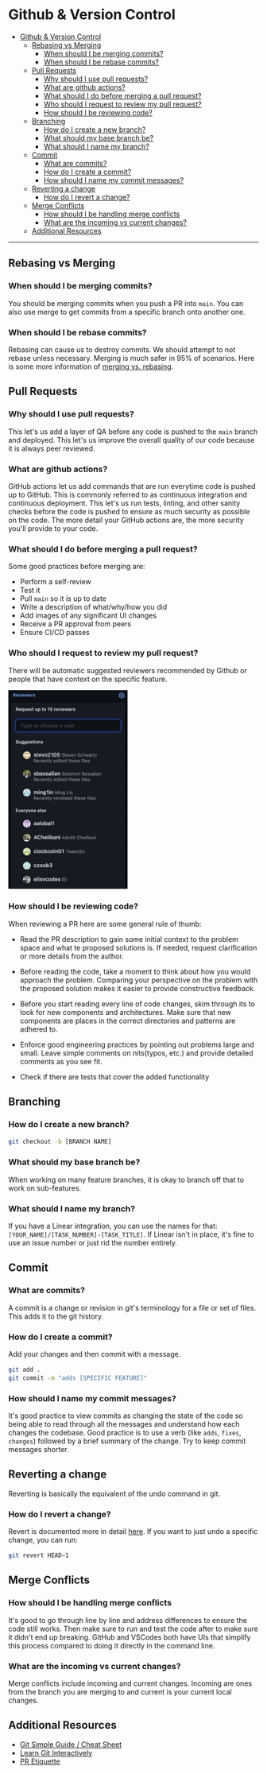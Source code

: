 # Github & Version Control

- [Github & Version Control](#github--version-control)
  - [Rebasing vs Merging](#rebasing-vs-merging)
    - [When should I be merging commits?](#when-should-i-be-merging-commits)
    - [When should I be rebase commits?](#when-should-i-be-rebase-commits)
  - [Pull Requests](#pull-requests)
    - [Why should I use pull requests?](#why-should-i-use-pull-requests)
    - [What are github actions?](#what-are-github-actions)
    - [What should I do before merging a pull request?](#what-should-i-do-before-merging-a-pull-request)
    - [Who should I request to review my pull request?](#who-should-i-request-to-review-my-pull-request)
    - [How should I be reviewing code?](#how-should-i-be-reviewing-code)
  - [Branching](#branching)
    - [How do I create a new branch?](#how-do-i-create-a-new-branch)
    - [What should my base branch be?](#what-should-my-base-branch-be)
    - [What should I name my branch?](#what-should-i-name-my-branch)
  - [Commit](#commit)
    - [What are commits?](#what-are-commits)
    - [How do I create a commit?](#how-do-i-create-a-commit)
    - [How should I name my commit messages?](#how-should-i-name-my-commit-messages)
  - [Reverting a change](#reverting-a-change)
    - [How do I revert a change?](#how-do-i-revert-a-change)
  - [Merge Conflicts](#merge-conflicts)
    - [How should I be handling merge conflicts](#how-should-i-be-handling-merge-conflicts)
    - [What are the incoming vs current changes?](#what-are-the-incoming-vs-current-changes)
  - [Additional Resources](#additional-resources)

---

## Rebasing vs Merging

### When should I be merging commits?

You should be merging commits when you push a PR into `main`. You can also use merge to get commits from a specific branch onto another one.

### When should I be rebase commits?

Rebasing can cause us to destroy commits. We should attempt to not rebase unless necessary. Merging is much safer in 95% of scenarios. Here is some more information of [merging vs. rebasing](https://www.atlassian.com/git/tutorials/merging-vs-rebasing).

## Pull Requests

### Why should I use pull requests?

This let's us add a layer of QA before any code is pushed to the `main` branch and deployed. This let's us improve the overall quality of our code because it is always peer reviewed.

### What are github actions?

GitHub actions let us add commands that are run everytime code is pushed up to GitHub. This is commonly referred to as continuous integration and continuous deployment. This let's us run tests, linting, and other sanity checks before the code is pushed to ensure as much security as possible on the code. The more detail your GitHub actions are, the more security you'll provide to your code.

### What should I do before merging a pull request?

Some good practices before merging are:

- Perform a self-review
- Test it
- Pull `main` so it is up to date
- Write a description of what/why/how you did
- Add images of any significant UI changes
- Receive a PR approval from peers
- Ensure CI/CD passes

### Who should I request to review my pull request?

There will be automatic suggested reviewers recommended by Github or people that have context on the specific feature.

<img src="./images/github/reviewers.png" height=400/>

### How should I be reviewing code?

When reviewing a PR here are some general rule of thumb:

- Read the PR description to gain some initial context to the problem space and what te proposed solutions is. If needed, request clarification or more details from the author.

- Before reading the code, take a moment to think about how you would approach the problem. Comparing your perspective on the problem with the proposed solution makes it easier to provide constructive feedback.

- Before you start reading every line of code changes, skim through its to look for new components and architectures. Make sure that new components are places in the correct directories and patterns are adhered to.

- Enforce good engineering practices by pointing out problems large and small. Leave simple comments on nits(typos, etc.) and provide detailed comments as you see fit.

- Check if there are tests that cover the added functionality

## Branching

### How do I create a new branch?

```sh
git checkout -b [BRANCH NAME]
```

### What should my base branch be?

When working on many feature branches, it is okay to branch off that to work on sub-features.

### What should I name my branch?

If you have a Linear integration, you can use the names for that: `[YOUR_NAME]/[TASK_NUMBER]-[TASK_TITLE]`. If Linear isn't in place, it's fine to use an issue number or just rid the number entirely.

## Commit

### What are commits?

A commit is a change or revision in git's terminology for a file or set of files. This adds it to the git history.

### How do I create a commit?

Add your changes and then commit with a message.

```sh
git add .
git commit -m "adds [SPECIFIC FEATURE]"
```

### How should I name my commit messages?

It's good practice to view commits as changing the state of the code so being able to read through all the messages and understand how each changes the codebase. Good practice is to use a verb (like `adds`, `fixes`, `changes`) followed by a brief summary of the change. Try to keep commit messages shorter.

## Reverting a change

Reverting is basically the equivalent of the undo command in git.

### How do I revert a change?

Revert is documented more in detail [here](https://git-scm.com/docs/git-revert). If you want to just undo a specific change, you can run:

```sh
git revert HEAD~1
```

## Merge Conflicts

### How should I be handling merge conflicts

It's good to go through line by line and address differences to ensure the code still works. Then make sure to run and test the code after to make sure it didn't end up breaking. GitHub and VSCodes both have UIs that simplify this process compared to doing it directly in the command line.

### What are the incoming vs current changes?

Merge conflicts include incoming and current changes. Incoming are ones from the branch you are merging to and current is your current local changes.

## Additional Resources

- [Git Simple Guide / Cheat Sheet](https://rogerdudler.github.io/git-guide/)
- [Learn Git Interactively](https://learngitbranching.js.org/?locale=en_US)
- [PR Etiquette](https://gist.github.com/mikepea/863f63d6e37281e329f8)
